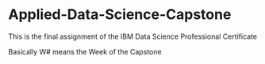 # Applied-Data-Science-Capstone
This is the final assignment of the IBM Data Science Professional Certificate 

Basically W# means the Week of the Capstone
